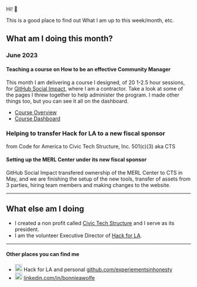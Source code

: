 Hi! 👋

This is a good place to find out What I am up to this week/month, etc.

## What am I doing this month?
### June 2023
#### Teaching a course on How to be an effective Community Manager
This month I am delivering a course I designed, of 20 1-2.5 hour sessions, for [GitHub Social Impact](https://socialimpact.github.com), where I am a contractor.  Take a look at some of the pages I threw together to help administer the program.  I made other things too, but you can see it all on the dashboard.
- [Course Overview](https://dpgoscm.github.io/community-manager-training/overview.html)
- [Course Dashboard](https://dpgoscm.github.io/community-manager-training/)

### Helping to transfer Hack for LA to a new fiscal sponsor
from Code for America to Civic Tech Structure, Inc. 501(c)(3) aka CTS

#### Setting up the MERL Center under its new fiscal sponsor
GitHub Social Impact transfered ownership of the MERL Center to CTS in May, and we are finishing the setup of the new tools, transfer of assets from 3 parties, hiring team members and making changes to the website.

--- 

## What else am I doing
- I created a non profit called [Civic Tech Structure](https://civictechstructure.org) and I serve as its president.  
- I am the volunteer Executive Director of [Hack for LA](https://www.hackforla.org/). 


--- 
#### Other places you can find me
- <img src="https://github.com/bonniewolfe/bonniewolfe/assets/107153148/0ab69100-53bb-421a-986e-ef54ab11844f" width=20px alt="GitHub"> Hack for LA and personal [github.com/experiementsinhonesty](https://github.com/experiementsinhonesty)
- <img src="https://github.com/bonniewolfe/bonniewolfe/assets/107153148/e624e5fc-bc32-4b49-b28b-148a164075da" width=20px alt="linkedIn"> [linkedin.com/in/bonnieawolfe](https://linkedin.com/in/bonnieawolfe)
